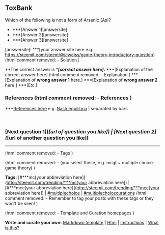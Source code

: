 ## ToxBank

Which of the following is not a form of Arsenic (As)?


- ***[Answer 1][answersite]
- ***[Answer 2][answersite]
- ***[Answer 3][answersite]

[answersite]: ***[your answer site here e.g. https://steemit.com/steem/@jcweiss/game-theory-introductory-question]
(html comment removed: - Solution )

**The correct answer is ****[correct answer here]*.** ***[Explanation of the correct answer here] (html comment removed: - Explanation )
***[Explanation of **wrong answer 1** here.]
***[Explanation of **wrong answer 2** here.]
***[Etc.]

### References (html comment removed: - References )

***[References here]() e.g. [Nash equilibria](http://www.columbia.edu/~rs328/NashEquilibrium.pdf) | separated by bars
<br><br><br>

### [Next question 1](***[url of question you like]) | [Next question 2](***[url of another question you like])

---

(html comment removed: - Tags ) 

(html comment removed: - (you select these, e.g. mcgt ~ multiple choice game theory) )

**Tags:** [#***mc[your abbreviation here]](http://steemit.com/trending/***mc[your abbreviation here]) | [#***mcc[your abbreviation here]](http://steemit.com/trending/***mcc[your abbreviation here]) | [#multiplechoice](http://steemit.com/trending/multiplechoice) | [#multiplechoicecurations](http://steemit.com/trending/multiplechoicecurations)
(html comment removed: - Remember to tag your posts with these tags or they won't be seen! )


(html comment removed: - Template and Curation homepages )

**Write and curate your own:** [Markdown template](https://steemit.com/steem/@jcweiss/multiple-choice-questions-instructions-markdown) | [Html](https://steemit.com/steem/@jcweiss/multiple-choice-questions-instructions-html) | [Instructions](https://steemit.com/steem/@jcweiss/write-your-multiple-choice-questions-instructions) | [What is this?](https://steemit.com/steem/@jcweiss/steemit-multiple-choice-questions-introduction)